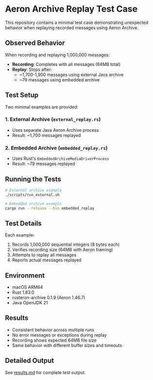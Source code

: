 # Aeron Archive Replay Test Case

This repository contains a minimal test case demonstrating unexpected behavior when replaying recorded messages using Aeron Archive.

## Observed Behavior

When recording and replaying 1,000,000 messages:
- **Recording**: Completes with all messages (64MB total)
- **Replay**: Stops after:
  - ~1,700-1,900 messages using external Java archive
  - ~79 messages using embedded archive

## Test Setup

Two minimal examples are provided:

### 1. External Archive (`external_replay.rs`)
- Uses separate Java Aeron Archive process
- Result: ~1,700 messages replayed

### 2. Embedded Archive (`embedded_replay.rs`)
- Uses Rust's `EmbeddedArchiveMediaDriverProcess`
- Result: ~79 messages replayed

## Running the Tests

```bash
# External archive example
./scripts/run_external.sh

# Embedded archive example  
cargo run --release --bin embedded_replay
```

## Test Details

Each example:
1. Records 1,000,000 sequential integers (8 bytes each)
2. Verifies recording size (64MB with Aeron framing)
3. Attempts to replay all messages
4. Reports actual messages replayed

## Environment

- macOS ARM64
- Rust 1.83.0
- rusteron-archive 0.1.9 (Aeron 1.46.7)
- Java OpenJDK 21

## Results

- Consistent behavior across multiple runs
- No error messages or exceptions during replay
- Recording shows expected 64MB file size
- Same behavior with different buffer sizes and timeouts

## Detailed Output

See [results.md](results.md) for complete test output.